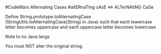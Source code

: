 #CodeWars Alternating Cases
#altERnaTIng cAsE <=> ALTerNAtiNG CaSe

Define String.prototype.toAlternatingCase (StringUtils.toAlternatingCase(String) in Java) such that each lowercase letter becomes uppercase and each uppercase letter becomes lowercase


Note to no Java langs

You must NOT alter the original string.